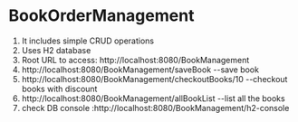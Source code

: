 # BookOrderManagement
1. It includes simple CRUD operations
2. Uses H2 database
3. Root URL to access: http://localhost:8080/BookManagement
4. http://localhost:8080/BookManagement/saveBook --save book
5. http://localhost:8080/BookManagement/checkoutBooks/10 --checkout books with discount
6. http://localhost:8080/BookManagement/allBookList --list all the books
7. check DB console :http://localhost:8080/BookManagement/h2-console
